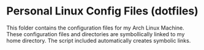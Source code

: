 # Personal Linux Config Files (dotfiles)
This folder contains the configuration files for my Arch Linux Machine. These configuration files 
and directories are symbollically linked to my home directory. The script included automatically 
creates symbolic links.
